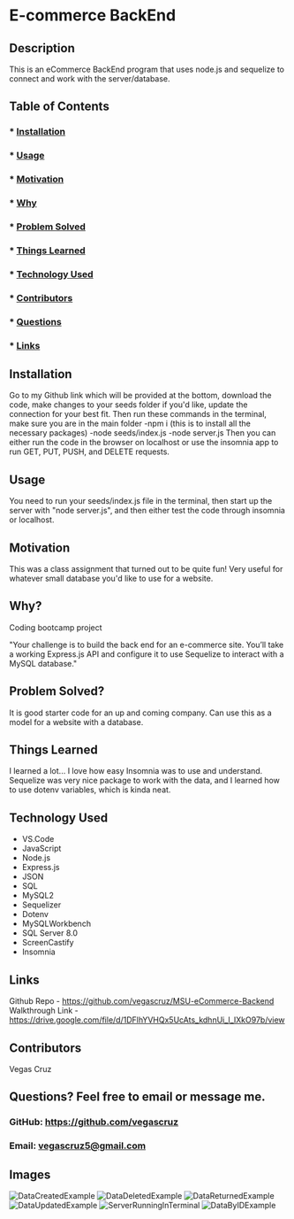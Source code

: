   # E-commerce BackEnd

  ## Description
  This is an eCommerce BackEnd program that uses node.js and sequelize to connect and work with the server/database. 
  
  ## Table of Contents
  ###  * [Installation](#installation)
  ###  * [Usage](#usageInformation)
  ###  * [Motivation](#motivation)
  ###  * [Why](#why)
  ###  * [Problem Solved](#problemSolved)
  ###  * [Things Learned](#thingsLearned)
  ###  * [Technology Used](#technologyUsed)
  ###  * [Contributors](#contributionGuidelines)
  ###  * [Questions](#questions)
  ###  * [Links](#links)
  
  ## Installation
  Go to my Github link which will be provided at the bottom, download the code, make changes to your seeds folder if you'd like, update the connection for your best fit. Then run these commands in the terminal, make sure you are in the main folder
  -npm i (this is to install all the necessary packages)
  -node seeds/index.js
  -node server.js
  Then you can either run the code in the browser on localhost or use the insomnia app to run GET, PUT, PUSH, and DELETE requests.
 
  ## Usage
  You need to run your seeds/index.js file in the terminal, then start up the server with "node server.js", and then either test the code through insomnia or localhost.

  ## Motivation
  This was a class assignment that turned out to be quite fun! Very useful for whatever small database you'd like to use for a website. 

  ## Why?
  Coding bootcamp project

  "Your challenge is to build the back end for an e-commerce site. You’ll take a working Express.js API and configure it to use Sequelize to interact with a MySQL database."

  ## Problem Solved?
  It is good starter code for an up and coming company. Can use this as a model for a website with a database.

  ## Things Learned
  I learned a lot... I love how easy Insomnia was to use and understand. Sequelize was very nice package to work with the data, and I learned how to use dotenv variables, which is kinda neat. 

  ## Technology Used
  * VS.Code
  * JavaScript
  * Node.js
  * Express.js
  * JSON
  * SQL
  * MySQL2
  * Sequelizer
  * Dotenv
  * MySQLWorkbench
  * SQL Server 8.0
  * ScreenCastify
  * Insomnia

  ## Links
  Github Repo - https://github.com/vegascruz/MSU-eCommerce-Backend
  Walkthrough Link - https://drive.google.com/file/d/1DFlhYVHQx5UcAts_kdhnUi_l_IXkO97b/view
  
  ## Contributors
  Vegas Cruz

  ## Questions? Feel free to email or message me.
  ### GitHub: https://github.com/vegascruz
  ### Email: vegascruz5@gmail.com

  ## Images
  
![DataCreatedExample](https://user-images.githubusercontent.com/95984881/210290063-9524b326-a0c9-47ca-82b0-b2e3d47908ef.png)
![DataDeletedExample](https://user-images.githubusercontent.com/95984881/210290065-b8d38d1e-ca38-4df4-a892-fac0af75c805.png)
![DataReturnedExample](https://user-images.githubusercontent.com/95984881/210290066-b6990484-d336-4e84-9d14-1e56fdd36789.png)
![DataUpdatedExample](https://user-images.githubusercontent.com/95984881/210290067-01a50090-0175-4b48-b594-7177a2f180e7.png)
![ServerRunningInTerminal](https://user-images.githubusercontent.com/95984881/210290068-a902bb85-41f7-4133-822c-8c6849373ecb.png)
![DataByIDExample](https://user-images.githubusercontent.com/95984881/210290070-14114439-a651-4ec1-9cec-4845c852ecf6.png)
